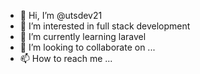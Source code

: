 - 👋 Hi, I’m @utsdev21
- 👀 I’m interested in full stack development
- 🌱 I’m currently learning laravel
- 💞️ I’m looking to collaborate on ...
- 📫 How to reach me ...

<!---
utsdev21/utsdev21 is a ✨ special ✨ repository because its `README.md` (this file) appears on your GitHub profile.
You can click the Preview link to take a look at your changes.
--->
